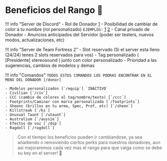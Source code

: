 # Beneficios del Rango 🌵

!!! info "Server de Discord"
	- Rol de Donador [1](https://ibb.co/KKgf5PS)
	- Posibilidad de cambiar de color a tu nombre (rol personalizado) `EJEMPLOS:` [1](https://ibb.co/Trgp0QY) [2](https://ibb.co/w75R8S0)
	- Canal privado de Donador
	- Anuncios anticipados del Servidor (poder ser testers, nuevos modos, actualizaciones, etc)
 
!!! info "Server de Team Fortress 2"
	- Slot reservado (Si el server esta lleno (24/24) tenes 2 slots reservados para vos)
	- Tag personalizado ( [Presidente] stereosound ) junto con color personalizado
	- Prioridad a las sugerencias, cambios de modelos y demas
 
!!! info "Comandos"
	`TODOS ESTOS COMANDOS LOS PODRAS ENCONTRAR EN EL MENU DEL DONADOR [/donor]`
	
	- Modelos personalizados [`/equip`] `INACTIVO`
	- Civilian [`/civ`]
	- CCC (cambio de colores al tag/nombre/texto) [`/ccc`]
	- Footprints/Caminar con marca personalizada [`/footprints`]
	- Sheens (brillos en tu arma, Spec, Prof, etc) [`/sheen`]
	- Killstreak [`/ks`]
	- Unusual Taunt [`/utaunt`]
	- Australium [`/aussie`]
	- Efectos de voz [`/dsp`]
	- Ragdoll [`/ragdoll`]
	
> Con el tiempo los beneficios pueden ir cambiandose, ya sea añadiendo o removiendo ciertos perks para nuestros donadores, aun asi mejoraremos cada vez mas el rango para que valga como se debe su key en el server! 🧉